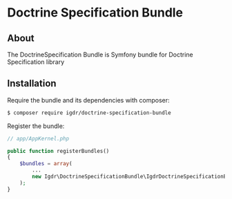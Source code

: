 # Doctrine Specification Bundle #

## About ##

The DoctrineSpecification Bundle is Symfony bundle for Doctrine Specification library

## Installation ##

Require the bundle and its dependencies with composer:

```bash
$ composer require igdr/doctrine-specification-bundle
```

Register the bundle:

```php
// app/AppKernel.php

public function registerBundles()
{
    $bundles = array(
        ...
        new Igdr\DoctrineSpecificationBundle\IgdrDoctrineSpecificationBundle(),
    );
}
```